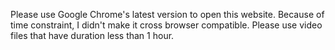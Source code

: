 Please use Google Chrome's latest version to open this website. Because of time constraint, I didn't make it cross browser compatible.
Please use video files that have duration less than 1 hour.
